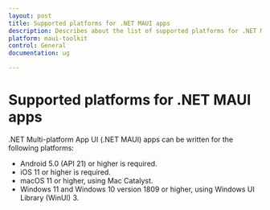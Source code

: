 ```yaml
---
layout: post
title: Supported platforms for .NET MAUI apps
description: Describes about the list of supported platforms for .NET MAUI application.
platform: maui-toolkit
control: General
documentation: ug

---
```


# Supported platforms for .NET MAUI apps

.NET Multi-platform App UI (.NET MAUI) apps can be written for the following platforms:

* Android 5.0 (API 21) or higher is required.
* iOS 11 or higher is required.
* macOS 11 or higher, using Mac Catalyst.
* Windows 11 and Windows 10 version 1809 or higher, using Windows UI Library (WinUI) 3.